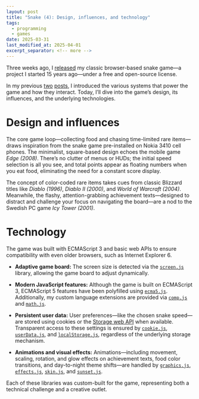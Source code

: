 ```yaml
---
layout: post
title: "Snake (4): Design, influences, and technology"
tags:
  - programming
  - games
date: 2025-03-31
last_modified_at: 2025-04-01
excerpt_separator: <!-- more -->
---
```


Three weeks ago, I [released][2] my classic browser-based snake game—a project
I started 15 years ago—under a free and open-source license.

In my previous [two][1] [posts][3], I introduced the various systems that power
the game and how they interact. Today, I’ll dive into the game’s design, its
influences, and the underlying technologies.

<!-- more -->

# Design and influences

The core game loop—collecting food and chasing time-limited rare items—draws
inspiration from the snake game pre-installed on Nokia 3410 cell phones. The
minimalist, square-based design echoes the mobile game _Edge (2008)_. There’s
no clutter of menus or HUDs; the initial speed selection is all you see, and
total points appear as floating numbers when you eat food, eliminating the need
for a constant score display.

The concept of color-coded rare items takes cues from classic Blizzard
titles like _Diablo (1996)_, _Diablo II (2000)_, and _World of Warcraft
(2004)_. Meanwhile, the flashy, attention-grabbing achievement texts—designed
to distract and challenge your focus on navigating the board—are a nod to the
Swedish PC game _Icy Tower (2001)_.

# Technology

The game was built with ECMAScript 3 and basic web APIs to ensure compatibility
with even older browsers, such as Internet Explorer 6.

- **Adaptive game board:** The screen size is detected via the
  [`screen.js`][11] library, allowing the game board to adjust dynamically.

- **Modern JavaScript features:** Although the game is built on ECMAScript 3,
  ECMAScript 5 features have been polyfilled using [`ecma5.js`][4].
  Additionally, my custom language extensions are provided via [`comp.js`][9]
  and [`math.js`][10].

- **Persistent user data:** User preferences—like the chosen snake speed—are
  stored using cookies or the [Storage web API][5] when available. Transparent
  access to these settings is ensured by [`cookie.js`][6], [`userData.js`][7],
  and [`localStorage.js`][8], regardless of the underlying storage mechanism.

- **Animations and visual effects:** Animations—including movement, scaling,
  rotation, and glow effects on achievement texts, food color transitions, and
  day-to-night theme shifts—are handled by [`graphics.js`][12],
  [`effects.js`][13], [`skin.js`][14], and [`sunset.js`][15].

Each of these libraries was custom-built for the game, representing both a
technical challenge and a creative outlet.

[1]: /Snake-2
[2]: https://github.com/witiko/snake
[3]: /Snake-3
[4]: https://github.com/Witiko/snake/blob/v0.9/scripts/ecma5.js
[5]: https://developer.mozilla.org/en-US/docs/Web/API/Storage
[6]: https://github.com/Witiko/snake/blob/v0.9/scripts/cookie.js
[7]: https://github.com/Witiko/snake/blob/v0.9/scripts/userData.js
[8]: https://github.com/Witiko/snake/blob/v0.9/scripts/localStorage.js
[9]: https://github.com/Witiko/snake/blob/v0.9/scripts/comp.js
[10]: https://github.com/Witiko/snake/blob/v0.9/scripts/math.js
[11]: https://github.com/Witiko/snake/blob/v0.9/scripts/screen.js
[12]: https://github.com/Witiko/snake/blob/v0.9/scripts/graphics.js
[13]: https://github.com/Witiko/snake/blob/v0.9/scripts/effects.js
[14]: https://github.com/Witiko/snake/blob/v0.9/scripts/skin.js
[15]: https://github.com/Witiko/snake/blob/v0.9/scripts/sunset.js

